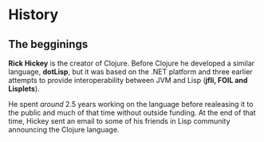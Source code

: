 # History

## The begginings

**Rick Hickey** is the creator of Clojure. Before Clojure he developed a similar language, **dotLisp**, but it was based on the .NET platform and three earlier attempts to provide interoperability between JVM and Lisp (**jfli, FOIL and Lisplets**).

He spent *around* 2.5 years working on the language before realeasing it to the public and much of that time without outside funding. At the end of that time, Hickey sent an email to some of his friends in Lisp community announcing the Clojure language.
